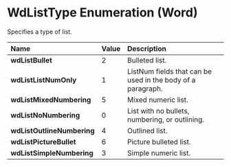 
# WdListType Enumeration (Word)

Specifies a type of list.



|**Name**|**Value**|**Description**|
|:-----|:-----|:-----|
|**wdListBullet**|2|Bulleted list.|
|**wdListListNumOnly**|1|ListNum fields that can be used in the body of a paragraph.|
|**wdListMixedNumbering**|5|Mixed numeric list.|
|**wdListNoNumbering**|0|List with no bullets, numbering, or outlining.|
|**wdListOutlineNumbering**|4|Outlined list.|
|**wdListPictureBullet**|6|Picture bulleted list.|
|**wdListSimpleNumbering**|3|Simple numeric list.|
